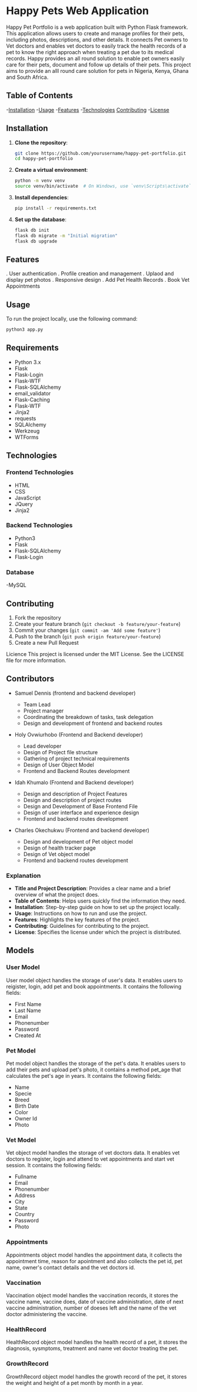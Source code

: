 # Happy Pets Web Application
Happy Pet Portfolio is a web application built with Python Flask framework. This application allows users to create and manage profiles for their pets, including photos, descriptions, and other details. It connects Pet owners to Vet doctors and enables vet doctors to easily track the health records of a pet to know the right approach when treating a pet due to its medical records. Happy provides an all round solution to enable pet owners easily care for their pets, document and follow up details of their pets. This project aims to provide an alll round care solution for pets in Nigeria, Kenya, Ghana and South Africa.


## Table of Contents
-[Installation](#installation)
-[Usage](#usage)
-[Features](#features)
-[Technologies](#technologies)
[Contributing](#contributing)
-[License](#licence)

## Installation

1. **Clone the repository**:
    ```bash
    git clone https://github.com/yourusername/happy-pet-portfolio.git
    cd happy-pet-portfolio
    ```

2. **Create a virtual environment**:
    ```bash
    python -m venv venv
    source venv/bin/activate  # On Windows, use `venv\Scripts\activate`
    ```
    

3. **Install dependencies**:
    ```bash
    pip install -r requirements.txt
    ```

4. **Set up the database**:
    ```bash
    flask db init
    flask db migrate -m "Initial migration"
    flask db upgrade
    ```


## Features
. User authentication
. Profile creation and management
. Uplaod and display pet photos
. Responsive design
. Add Pet Health Records
. Book Vet Appointments

## Usage

To run the project locally, use the following command:
```bash
python3 app.py
```

## Requirements

- Python 3.x
- Flask
- Flask-Login
- Flask-WTF
- Flask-SQLAlchemy
- email_validator
- Flask-Caching
- Flask-WTF
- Jinja2
- requests
- SQLAlchemy
- Werkzeug
- WTForms

## Technologies
### Frontend Technologies
- HTML
- CSS
- JavaScript
- JQuery
- Jinja2

### Backend Technologies
- Python3
- Flask
- Flask-SQLAlchemy
- Flask-Login

### Database
-MySQL

## Contributing

1. Fork the repository
2. Create your feature branch (`git checkout -b feature/your-feature`)
3. Commit your changes (`git commit -am 'Add some feature'`)
4. Push to the branch (`git push origin feature/your-feature`)
5. Create a new Pull Request

Licience
This project is licensed under the MIT License. See the LICENSE file for more information.

## Contributors
- Samuel Dennis (frontend and backend developer)
    * Team Lead
    * Project manager
    * Coordinating the breakdown of tasks, task delegation
    * Design and development of frontend and backend routes

- Holy Ovwiurhobo (Frontend and Backend developer)
    * Lead developer
    * Design of Project file structure
    * Gathering of project technical requirements
    * Design of User Object Model
    * Frontend and Backend Routes development

- Idah Khumalo (Frontend and Backend developer)
    * Design and description of Project Features
    * Design and description of project routes
    * Design and Development of Base Frontend File
    * Design of user interface and experience design
    * Frontend and backend routes development

- Charles Okechukwu (Frontend and backend developer)
    * Design and development of Pet object model
    * Design of health tracker page
    * Design of Vet object model
    * Frontend and backend routes development


### Explanation

- **Title and Project Description**: Provides a clear name and a brief overview of what the project does.
- **Table of Contents**: Helps users quickly find the information they need.
- **Installation**: Step-by-step guide on how to set up the project locally.
- **Usage**: Instructions on how to run and use the project.
- **Features**: Highlights the key features of the project.
- **Contributing**: Guidelines for contributing to the project.
- **License**: Specifies the license under which the project is distributed.


## Models
### User Model
User model object handles the storage of user's data. It enables users to reigister, login, add pet and book appointments. It contains the following fields:
- First Name
- Last Name
- Email
- Phonenumber
- Password
- Created At

### Pet Model
Pet model object handles the storage of the pet's data. It enables users to add their pets and upload pet's photo, it contains a method pet_age that calculates the pet's age in years. It contains the following fields:
- Name
- Specie
- Breed
- Birth Date
- Color
- Owner Id
- Photo

### Vet Model
Vet object model handles the storage of vet doctors data. It enables vet doctors to register, login and attend to vet appointments and start vet session. It contains the following fields:
- Fullname
- Email
- Phonenumber
- Address
- City
- State
- Country
- Password
- Photo


### Appointments
Appointments object model handles the appointment data, it collects the appointment time, reason for apointment and also collects the pet id, pet name, owner's contact details and the vet doctors id.


### Vaccination
Vaccination object model handles the vaccination records, it stores the vaccine name, vaccine does, date of vaccine administration, date of next vaccine administration, number of doeses left and the name of the vet doctor administering the vaccine.


### HealthRecord
HealthRecord object model handles the health record of a pet, it stores the diagnosis, sysmptoms, treatment and name vet doctor treating the pet.

### GrowthRecord
GrowthRecord object model handles the growth record of the pet, it stores the weight and height of a pet month by month in a year.